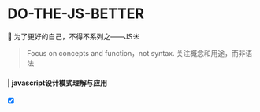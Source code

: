 # DO-THE-JS-BETTER
:clap: 为了更好的自己，不得不系列之——JS:sunny:

> Focus on concepts and function，not syntax. 关注概念和用途，而非语法


#### | javascript设计模式理解与应用

- [x] []()
